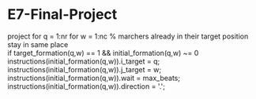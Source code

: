 # E7-Final-Project

project
for q = 1:nr
    for w = 1:nc
%       marchers already in their target position stay in same place  
        if target_formation(q,w) == 1 && initial_formation(q,w) ~= 0
            instructions(initial_formation(q,w)).i_target = q;
            instructions(initial_formation(q,w)).j_target = w;
            instructions(initial_formation(q,w)).wait = max_beats;
            instructions(initial_formation(q,w)).direction = '.';
            
            
            
            
            
            
            
            
            
            
